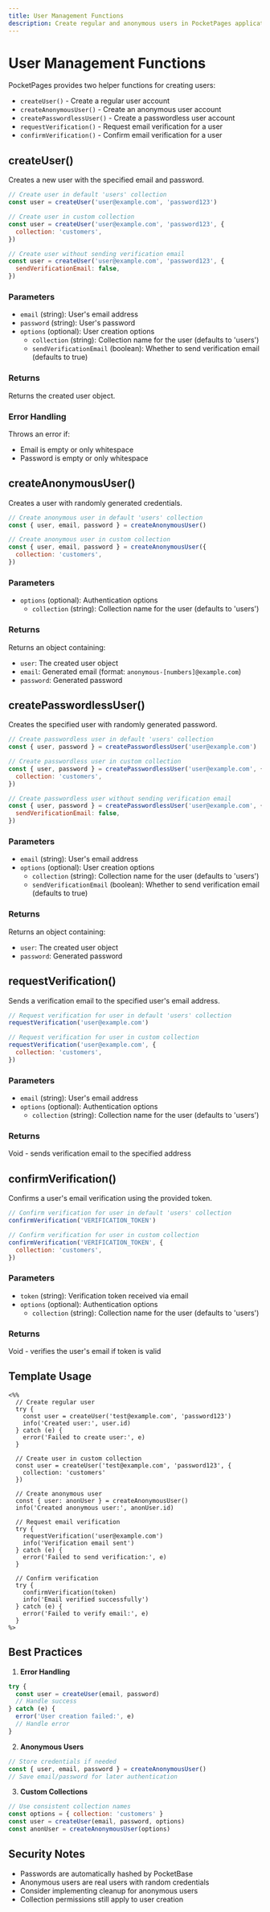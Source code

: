 ```yaml
---
title: User Management Functions
description: Create regular and anonymous users in PocketPages applications
---
```


# User Management Functions

PocketPages provides two helper functions for creating users:

- `createUser()` - Create a regular user account
- `createAnonymousUser()` - Create an anonymous user account
- `createPasswordlessUser()` - Create a passwordless user account
- `requestVerification()` - Request email verification for a user
- `confirmVerification()` - Confirm email verification for a user

## createUser()

Creates a new user with the specified email and password.

```javascript
// Create user in default 'users' collection
const user = createUser('user@example.com', 'password123')

// Create user in custom collection
const user = createUser('user@example.com', 'password123', {
  collection: 'customers',
})

// Create user without sending verification email
const user = createUser('user@example.com', 'password123', {
  sendVerificationEmail: false,
})
```

### Parameters

- `email` (string): User's email address
- `password` (string): User's password
- `options` (optional): User creation options
  - `collection` (string): Collection name for the user (defaults to 'users')
  - `sendVerificationEmail` (boolean): Whether to send verification email (defaults to true)

### Returns

Returns the created user object.

### Error Handling

Throws an error if:

- Email is empty or only whitespace
- Password is empty or only whitespace

## createAnonymousUser()

Creates a user with randomly generated credentials.

```javascript
// Create anonymous user in default 'users' collection
const { user, email, password } = createAnonymousUser()

// Create anonymous user in custom collection
const { user, email, password } = createAnonymousUser({
  collection: 'customers',
})
```

### Parameters

- `options` (optional): Authentication options
  - `collection` (string): Collection name for the user (defaults to 'users')

### Returns

Returns an object containing:

- `user`: The created user object
- `email`: Generated email (format: `anonymous-[numbers]@example.com`)
- `password`: Generated password

## createPasswordlessUser()

Creates the specified user with randomly generated password.

```javascript
// Create passwordless user in default 'users' collection
const { user, password } = createPasswordlessUser('user@example.com')

// Create passwordless user in custom collection
const { user, password } = createPasswordlessUser('user@example.com', {
  collection: 'customers',
})

// Create passwordless user without sending verification email
const { user, password } = createPasswordlessUser('user@example.com', {
  sendVerificationEmail: false,
})
```

### Parameters

- `email` (string): User's email address
- `options` (optional): User creation options
  - `collection` (string): Collection name for the user (defaults to 'users')
  - `sendVerificationEmail` (boolean): Whether to send verification email (defaults to true)

### Returns

Returns an object containing:

- `user`: The created user object
- `password`: Generated password

## requestVerification()

Sends a verification email to the specified user's email address.

```javascript
// Request verification for user in default 'users' collection
requestVerification('user@example.com')

// Request verification for user in custom collection
requestVerification('user@example.com', {
  collection: 'customers',
})
```

### Parameters

- `email` (string): User's email address
- `options` (optional): Authentication options
  - `collection` (string): Collection name for the user (defaults to 'users')

### Returns

Void - sends verification email to the specified address

## confirmVerification()

Confirms a user's email verification using the provided token.

```javascript
// Confirm verification for user in default 'users' collection
confirmVerification('VERIFICATION_TOKEN')

// Confirm verification for user in custom collection
confirmVerification('VERIFICATION_TOKEN', {
  collection: 'customers',
})
```

### Parameters

- `token` (string): Verification token received via email
- `options` (optional): Authentication options
  - `collection` (string): Collection name for the user (defaults to 'users')

### Returns

Void - verifies the user's email if token is valid

## Template Usage

```ejs
<%%
  // Create regular user
  try {
    const user = createUser('test@example.com', 'password123')
    info('Created user:', user.id)
  } catch (e) {
    error('Failed to create user:', e)
  }

  // Create user in custom collection
  const user = createUser('test@example.com', 'password123', {
    collection: 'customers'
  })

  // Create anonymous user
  const { user: anonUser } = createAnonymousUser()
  info('Created anonymous user:', anonUser.id)

  // Request email verification
  try {
    requestVerification('user@example.com')
    info('Verification email sent')
  } catch (e) {
    error('Failed to send verification:', e)
  }

  // Confirm verification
  try {
    confirmVerification(token)
    info('Email verified successfully')
  } catch (e) {
    error('Failed to verify email:', e)
  }
%>
```

## Best Practices

1. **Error Handling**

```javascript
try {
  const user = createUser(email, password)
  // Handle success
} catch (e) {
  error('User creation failed:', e)
  // Handle error
}
```

2. **Anonymous Users**

```javascript
// Store credentials if needed
const { user, email, password } = createAnonymousUser()
// Save email/password for later authentication
```

3. **Custom Collections**

```javascript
// Use consistent collection names
const options = { collection: 'customers' }
const user = createUser(email, password, options)
const anonUser = createAnonymousUser(options)
```

## Security Notes

- Passwords are automatically hashed by PocketBase
- Anonymous users are real users with random credentials
- Consider implementing cleanup for anonymous users
- Collection permissions still apply to user creation
